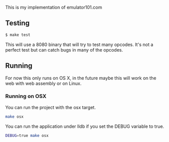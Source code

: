 This is my implementation of emulator101.com

## Testing

```bash
$ make test
```

This will use a 8080 binary that will try to test many opcodes.  It's not a perfect test but can catch bugs in many of the opcodes.

## Running

For now this only runs on OS X, in the future maybe this will work on the web with web assembly or on Linux.

### Running on OSX
You can run the project with the osx target.

```bash
make osx
```

You can run the application under lldb if you set the DEBUG variable to true.

```bash
DEBUG=true make osx
```
